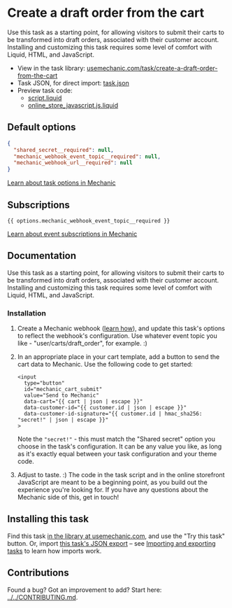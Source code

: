 # Create a draft order from the cart

Use this task as a starting point, for allowing visitors to submit their carts to be transformed into draft orders, associated with their customer account. Installing and customizing this task requires some level of comfort with Liquid, HTML, and JavaScript.

* View in the task library: [usemechanic.com/task/create-a-draft-order-from-the-cart](https://usemechanic.com/task/create-a-draft-order-from-the-cart)
* Task JSON, for direct import: [task.json](../../tasks/create-a-draft-order-from-the-cart.json)
* Preview task code:
  * [script.liquid](./script.liquid)
  * [online_store_javascript.js.liquid](./online_store_javascript.js.liquid)

## Default options

```json
{
  "shared_secret__required": null,
  "mechanic_webhook_event_topic__required": null,
  "mechanic_webhook_url__required": null
}
```

[Learn about task options in Mechanic](https://docs.usemechanic.com/article/471-task-options)

## Subscriptions

```liquid
{{ options.mechanic_webhook_event_topic__required }}
```

[Learn about event subscriptions in Mechanic](https://docs.usemechanic.com/article/408-subscriptions)

## Documentation

Use this task as a starting point, for allowing visitors to submit their carts to be transformed into draft orders, associated with their customer account. Installing and customizing this task requires some level of comfort with Liquid, HTML, and JavaScript.

### Installation

1.  Create a Mechanic webhook ([learn how](https://help.usemechanic.com/en/articles/2637727-getting-started-with-webhooks)), and update this task's options to reflect the webhook's configuration. Use whatever event topic you like - "user/carts/draft_order", for example. :)
2.  In an appropriate place in your cart template, add a button to send the cart data to Mechanic. Use the following code to get started:

    ```
    <input
      type="button"
      id="mechanic_cart_submit"
      value="Send to Mechanic"
      data-cart="{{ cart | json | escape }}"
      data-customer-id="{{ customer.id | json | escape }}"
      data-customer-id-signature="{{ customer.id | hmac_sha256: "secret!" | json | escape }}"
    >
    ```

    Note the `"secret!"` - this must match the "Shared secret" option you choose in the task's configuration. It can be any value you like, as long as it's exactly equal between your task configuration and your theme code.
3.  Adjust to taste. :) The code in the task script and in the online storefront JavaScript are meant to be a beginning point, as you build out the experience you're looking for. If you have any questions about the Mechanic side of this, get in touch!

## Installing this task

Find this task [in the library at usemechanic.com](https://usemechanic.com/task/create-a-draft-order-from-the-cart), and use the "Try this task" button. Or, import [this task's JSON export](../../tasks/create-a-draft-order-from-the-cart.json) – see [Importing and exporting tasks](https://docs.usemechanic.com/article/505-importing-and-exporting-tasks) to learn how imports work.

## Contributions

Found a bug? Got an improvement to add? Start here: [../../CONTRIBUTING.md](../../CONTRIBUTING.md).
